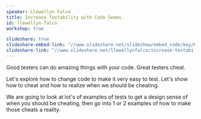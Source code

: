 ```yaml
---
speaker: Llewellyn Falco
title: Increase Testability with Code Seams
id: llewellyn-falco
workshop: true

slideshare: true
slideshare-embed-link: "//www.slideshare.net/slideshow/embed_code/key/KCDOWHatX7Mzux"
slideshare-link: "//www.slideshare.net/llewellynfalco/increase-testability-with-code-seams"
---
```

Good testers can do amazing things with your code.
Great testers cheat.

Let's explore how to change code to make it very easy to test. Let's show how to cheat and how to realize when we should be cheating.

We are going to look at lot's of examples of tests to get a design sense of when you should be cheating, then go into 1 or 2 examples of how to make those cheats a reality. 
